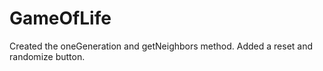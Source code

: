 # GameOfLife
Created the oneGeneration and getNeighbors method. 
Added a reset and randomize button.

